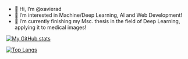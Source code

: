 - 👋 Hi, I’m @xavierad
- 👀 I’m interested in Machine/Deep Learning, AI and Web Development!
- 🌱 I’m currently finishing my Msc. thesis in the field of Deep Learning, applying it to medical images!
<!-- - 💞️ I’m looking to collaborate on ...
- 📫 How to reach me ... --->

[![My GitHub stats](https://github-readme-stats.vercel.app/api?username=xavierad&count_private=true&show_icons=true&layout=compact&theme=merko)](https://github.com/xavierad/github-readme-stats)

[![Top Langs](https://github-readme-stats.vercel.app/api/top-langs/?username=xavierad&layout=compact&theme=merko)](https://github.com/xavierad/github-readme-stats)


<!---
xavierad/xavierad is a ✨ special ✨ repository because its `README.md` (this file) appears on your GitHub profile.
You can click the Preview link to take a look at your changes.
--->
